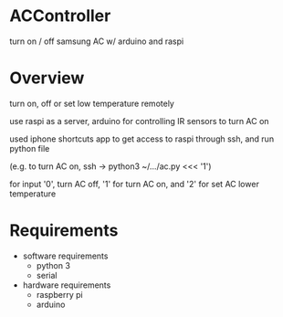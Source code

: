 # ACController
turn on / off samsung AC w/ arduino and raspi
# Overview
turn on, off or set low temperature remotely


use raspi as a server, arduino for controlling IR sensors to turn AC on


used iphone shortcuts app to get access to raspi through ssh, and run python file

(e.g. to turn AC on, ssh -> python3 ~/.../ac.py <<< '1')

for input '0', turn AC off, '1' for turn AC on, and '2' for set AC lower temperature
# Requirements
- software requirements
  - python 3
  - serial
- hardware requirements
  - raspberry pi
  - arduino
